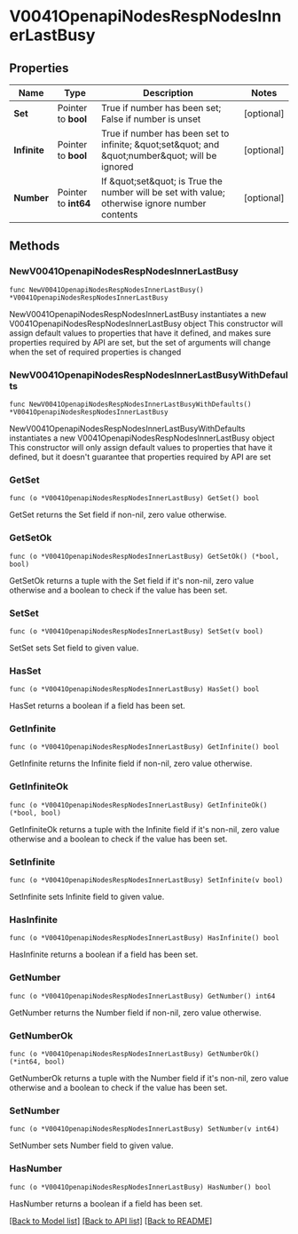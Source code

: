 # V0041OpenapiNodesRespNodesInnerLastBusy

## Properties

Name | Type | Description | Notes
------------ | ------------- | ------------- | -------------
**Set** | Pointer to **bool** | True if number has been set; False if number is unset | [optional] 
**Infinite** | Pointer to **bool** | True if number has been set to infinite; \&quot;set\&quot; and \&quot;number\&quot; will be ignored | [optional] 
**Number** | Pointer to **int64** | If \&quot;set\&quot; is True the number will be set with value; otherwise ignore number contents | [optional] 

## Methods

### NewV0041OpenapiNodesRespNodesInnerLastBusy

`func NewV0041OpenapiNodesRespNodesInnerLastBusy() *V0041OpenapiNodesRespNodesInnerLastBusy`

NewV0041OpenapiNodesRespNodesInnerLastBusy instantiates a new V0041OpenapiNodesRespNodesInnerLastBusy object
This constructor will assign default values to properties that have it defined,
and makes sure properties required by API are set, but the set of arguments
will change when the set of required properties is changed

### NewV0041OpenapiNodesRespNodesInnerLastBusyWithDefaults

`func NewV0041OpenapiNodesRespNodesInnerLastBusyWithDefaults() *V0041OpenapiNodesRespNodesInnerLastBusy`

NewV0041OpenapiNodesRespNodesInnerLastBusyWithDefaults instantiates a new V0041OpenapiNodesRespNodesInnerLastBusy object
This constructor will only assign default values to properties that have it defined,
but it doesn't guarantee that properties required by API are set

### GetSet

`func (o *V0041OpenapiNodesRespNodesInnerLastBusy) GetSet() bool`

GetSet returns the Set field if non-nil, zero value otherwise.

### GetSetOk

`func (o *V0041OpenapiNodesRespNodesInnerLastBusy) GetSetOk() (*bool, bool)`

GetSetOk returns a tuple with the Set field if it's non-nil, zero value otherwise
and a boolean to check if the value has been set.

### SetSet

`func (o *V0041OpenapiNodesRespNodesInnerLastBusy) SetSet(v bool)`

SetSet sets Set field to given value.

### HasSet

`func (o *V0041OpenapiNodesRespNodesInnerLastBusy) HasSet() bool`

HasSet returns a boolean if a field has been set.

### GetInfinite

`func (o *V0041OpenapiNodesRespNodesInnerLastBusy) GetInfinite() bool`

GetInfinite returns the Infinite field if non-nil, zero value otherwise.

### GetInfiniteOk

`func (o *V0041OpenapiNodesRespNodesInnerLastBusy) GetInfiniteOk() (*bool, bool)`

GetInfiniteOk returns a tuple with the Infinite field if it's non-nil, zero value otherwise
and a boolean to check if the value has been set.

### SetInfinite

`func (o *V0041OpenapiNodesRespNodesInnerLastBusy) SetInfinite(v bool)`

SetInfinite sets Infinite field to given value.

### HasInfinite

`func (o *V0041OpenapiNodesRespNodesInnerLastBusy) HasInfinite() bool`

HasInfinite returns a boolean if a field has been set.

### GetNumber

`func (o *V0041OpenapiNodesRespNodesInnerLastBusy) GetNumber() int64`

GetNumber returns the Number field if non-nil, zero value otherwise.

### GetNumberOk

`func (o *V0041OpenapiNodesRespNodesInnerLastBusy) GetNumberOk() (*int64, bool)`

GetNumberOk returns a tuple with the Number field if it's non-nil, zero value otherwise
and a boolean to check if the value has been set.

### SetNumber

`func (o *V0041OpenapiNodesRespNodesInnerLastBusy) SetNumber(v int64)`

SetNumber sets Number field to given value.

### HasNumber

`func (o *V0041OpenapiNodesRespNodesInnerLastBusy) HasNumber() bool`

HasNumber returns a boolean if a field has been set.


[[Back to Model list]](../README.md#documentation-for-models) [[Back to API list]](../README.md#documentation-for-api-endpoints) [[Back to README]](../README.md)


